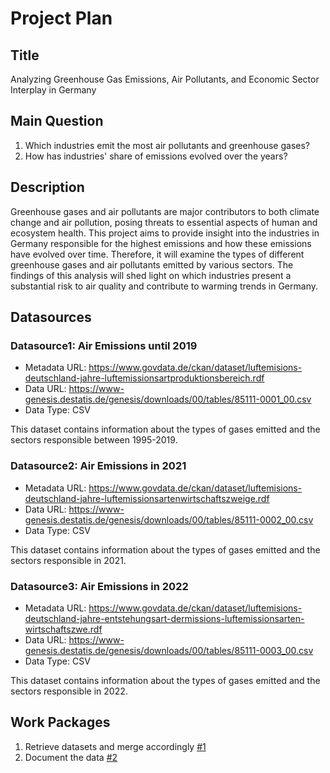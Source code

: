 # Project Plan

## Title
<!-- Give your project a short title. -->
Analyzing Greenhouse Gas Emissions, Air Pollutants, and Economic Sector Interplay in Germany

## Main Question

<!-- Think about one main question you want to answer based on the data. -->
1. Which industries emit the most air pollutants and greenhouse gases?
2. How has industries' share of emissions evolved over the years?

## Description

<!-- Describe your data science project in max. 200 words. Consider writing about why and how you attempt it. -->
Greenhouse gases and air pollutants are major contributors to both climate change and air pollution, posing threats to essential aspects of human and ecosystem health. This project aims to provide insight into the industries in Germany responsible for the highest emissions and how these emissions have evolved over time. Therefore, it will examine the types of different greenhouse gases and air pollutants emitted by various sectors. The findings of this analysis will shed light on which industries present a substantial risk to air quality and contribute to warming trends in Germany.

## Datasources

<!-- Describe each datasources you plan to use in a section. Use the prefic "DatasourceX" where X is the id of the datasource. -->

### Datasource1: Air Emissions until 2019
* Metadata URL: https://www.govdata.de/ckan/dataset/luftemisions-deutschland-jahre-luftemissionsartproduktionsbereich.rdf
* Data URL: https://www-genesis.destatis.de/genesis/downloads/00/tables/85111-0001_00.csv
* Data Type: CSV

This dataset contains information about the types of gases emitted and the sectors responsible between 1995-2019.

### Datasource2: Air Emissions in 2021
* Metadata URL: https://www.govdata.de/ckan/dataset/luftemisions-deutschland-jahre-luftemissionsartenwirtschaftszweige.rdf
* Data URL: https://www-genesis.destatis.de/genesis/downloads/00/tables/85111-0002_00.csv
* Data Type: CSV

This dataset contains information about the types of gases emitted and the sectors responsible in 2021.

### Datasource3: Air Emissions in 2022
* Metadata URL: https://www.govdata.de/ckan/dataset/luftemisions-deutschland-jahre-entstehungsart-dermissions-luftemissionsarten-wirtschaftszwe.rdf
* Data URL: https://www-genesis.destatis.de/genesis/downloads/00/tables/85111-0003_00.csv
* Data Type: CSV

This dataset contains information about the types of gases emitted and the sectors responsible in 2022.
## Work Packages

<!-- List of work packages ordered sequentially, each pointing to an issue with more details. -->

1. Retrieve datasets and merge accordingly [#1][i1] 
2. Document the data [#2][i2]

[i1]: https://github.com/AyseAsude/FAU-MADE/issues/1
[i2]: https://github.com/AyseAsude/FAU-MADE/issues/2